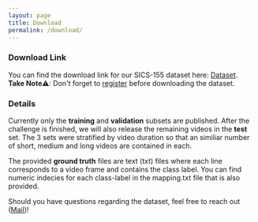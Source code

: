 ```yaml
---
layout: page
title: Download
permalink: /download/
---
```

### Download Link
You can find the download link for our SICS-155 dataset here: [Dataset](https://zenodo.org/records/15148649).\
**Take Note**⚠️: Don't forget to [register](registration.md) before downloading the dataset.

### Details 
Currently only the **training** and **validation** subsets are published. After the challenge is finished, we will also release the remaining videos in the **test** set. The 3 sets were stratified by video duration so that an similiar number of short, medium and long videos are contained in each. 

The provided **ground truth** files are text (txt) files where each line corresponds to a video frame and contains the class label. You can find numeric indecies for each class-label in the mapping.txt file that is also provided. 

Should you have questions regarding the dataset, feel free to reach out ([Mail](mailto:ag.wintergerst@gmail.com))!
